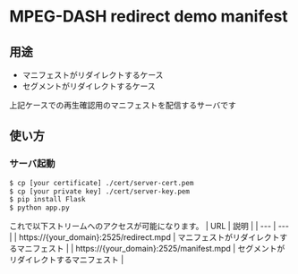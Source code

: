 # MPEG-DASH redirect demo manifest

## 用途
- マニフェストがリダイレクトするケース
- セグメントがリダイレクトするケース

上記ケースでの再生確認用のマニフェストを配信するサーバです

## 使い方

### サーバ起動

```sh
$ cp [your certificate] ./cert/server-cert.pem
$ cp [your private key] ./cert/server-key.pem
$ pip install Flask
$ python app.py
```

これで以下ストリームへのアクセスが可能になります。
| URL  | 説明  |
| --- | --- |
| https://{your_domain}:2525/redirect.mpd | マニフェストがリダイレクトするマニフェスト |
| https://{your_domain}:2525/manifest.mpd | セグメントがリダイレクトするマニフェスト |

